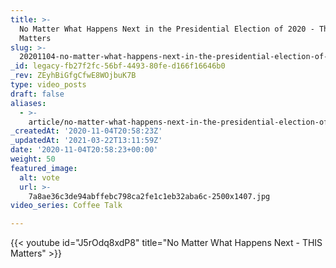 ```yaml
---
title: >-
  No Matter What Happens Next in the Presidential Election of 2020 - This
  Matters
slug: >-
  20201104-no-matter-what-happens-next-in-the-presidential-election-of-2020-this-matters
_id: legacy-fb27f2fc-56bf-4493-80fe-d166f16646b0
_rev: ZEyhBiGfgCfwE8WOjbuK7B
type: video_posts
draft: false
aliases:
  - >-
    article/no-matter-what-happens-next-in-the-presidential-election-of-2020-this-matters/
_createdAt: '2020-11-04T20:58:23Z'
_updatedAt: '2021-03-22T13:11:59Z'
date: '2020-11-04T20:58:23+00:00'
weight: 50
featured_image:
  alt: vote
  url: >-
    7a8ae36c3de94abffebc798ca2fe1c1eb32aba6c-2500x1407.jpg
video_series: Coffee Talk

---
```

{{< youtube id="J5rOdq8xdP8" title="No Matter What Happens Next - THIS Matters" >}}